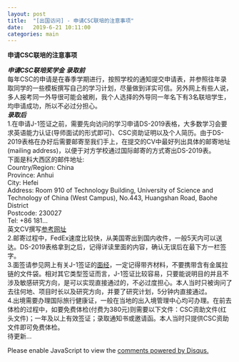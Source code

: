 ```yaml
---
layout: post
title:  "[出国访问] - 申请CSC联培的注意事项"
date:   2019-6-21 10:11:00
categories: main
---
```

**申请CSC联培的注意事项**
<br>

***申请CSC联培奖学金***
***录取前***
<br>
每年CSC的申请是在春季学期进行，按照学校的通知提交申请表，并参照往年录取同学的一些模板撰写自己的学习计划，尽量做到详实可信。另外网上有些人说，多人报考同一外导很可能会被刷，我个人选择的外导同一年名下有3名联培学生，均申请成功，所以不必过分担心。
<br>
***录取后***
<br>
1.在申请J-1签证之前，需要先向访问的学习申请DS-2019表格，大多数学习会要求英语能力认证(导师面试的形式即可)、CSC资助证明以及个人简历。由于DS-2019表格在办好后需要邮寄至我们手上，在提交的CV中最好列出具体的邮寄地址(mailing address)，以便于对方学校通过国际邮寄的方式寄出DS-2019表。
<br>
下面是科大西区的邮件地址:<br>
Country/Region: China<br>
Province: Anhui<br>
City: Hefei<br>
Address: Room 910 of Technology Building, University of Science and Technology of China (West Campus), No.443, Huangshan Road, Baohe District<br>
Postcode: 230027<br>
Tel: +86 181...<br>
英文CV撰写[参考网址](https://webcache.googleusercontent.com/search?q=cache:lU-f29RMbgoJ:https://www.cantabenglish.com/blog/howtowriteenglishcv+&cd=14&hl=zh-CN&ct=clnk)
<br>
2.邮寄过程中，FedEx速度比较快，从美国寄出到国内收件，一般5天内可以送达。DS-2019表格拿到之后，记得详读里面的内容，确认无误后在最下方一栏签字。
<br>
3.面签请参见网上有关J-1签证的[面经][1]，一定记得带齐材料，不要携带含有金属拉链的文件袋。相对其它类型签证而言，J-1签证比较容易，只要能说明目的并且不涉及敏感研究方向，是可以实现直接通过的，不必过度担心。本人当时只被询问了去往何地、项目时长以及研究方向，并要了研究计划，5分钟内直接通过。
<br>
4.出境需要办理国际旅行健康证，一般在当地的出入境管理中心均可办理。在前去体检的过程中，如要免费体检(付费为380元)则需要以下文件：CSC资助文件(红头文件)；一年及以上有效签证；录取通知书或邀请函。本人当时只提供CSC资助文件即可免费体检。
<br>
待更新…
<br>

[1]:https://www.zhihu.com/question/48245272/answer/330639744
<div id="disqus_thread"></div>
<script>

/**
*  RECOMMENDED CONFIGURATION VARIABLES: EDIT AND UNCOMMENT THE SECTION BELOW TO INSERT DYNAMIC VALUES FROM YOUR PLATFORM OR CMS.
*  LEARN WHY DEFINING THESE VARIABLES IS IMPORTANT: https://disqus.com/admin/universalcode/#configuration-variables*/
/*
var disqus_config = function () {
this.page.url = PAGE_URL;  // Replace PAGE_URL with your page's canonical URL variable
this.page.identifier = PAGE_IDENTIFIER; // Replace PAGE_IDENTIFIER with your page's unique identifier variable
};
*/
(function() { // DON'T EDIT BELOW THIS LINE
var d = document, s = d.createElement('script');
s.src = 'https://nathendrake.disqus.com/embed.js';
s.setAttribute('data-timestamp', +new Date());
(d.head || d.body).appendChild(s);
})();
</script>
<noscript>Please enable JavaScript to view the <a href="https://disqus.com/?ref_noscript">comments powered by Disqus.</a></noscript>

<br>
<br>

<script>
  (function(i,s,o,g,r,a,m){i['GoogleAnalyticsObject']=r;i[r]=i[r]||function(){
  (i[r].q=i[r].q||[]).push(arguments)},i[r].l=1*new Date();a=s.createElement(o),
  m=s.getElementsByTagName(o)[0];a.async=1;a.src=g;m.parentNode.insertBefore(a,m)
  })(window,document,'script','https://www.google-analytics.com/analytics.js','ga');

  ga('create', 'UA-101909927-1', 'auto');
  ga('send', 'pageview');

</script>
